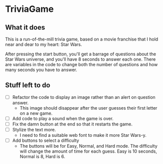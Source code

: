 # TriviaGame

## What it does

This is a run-of-the-mill trivia game, based on a movie franchise that I hold near and dear to my heart: Star Wars.

After pressing the start button, you'll get a barrage of questions about the Star Wars universe, and you'll have 8 seconds to answer each one. There are variables in the code to change both the number of questions and how many seconds you have to answer.

## Stuff left to do

- [ ] Refactor the code to display an image rather than an alert on question answer.
    - This image should disappear after the user guesses their first letter on a new game.
- [ ] Add code to play a sound when the game is over.
- [ ] Fix the damn button at the end so that it restarts the game.
- [ ] Stylize the text more.
    - I need to find a suitable web font to make it more Star Wars-y.
- [ ] Add buttons to select a difficulty
    - The buttons will be for Easy, Normal, and Hard mode. The difficulty will change the amount of time for each guess. Easy is 10 seconds, Normal is 8, Hard is 6.